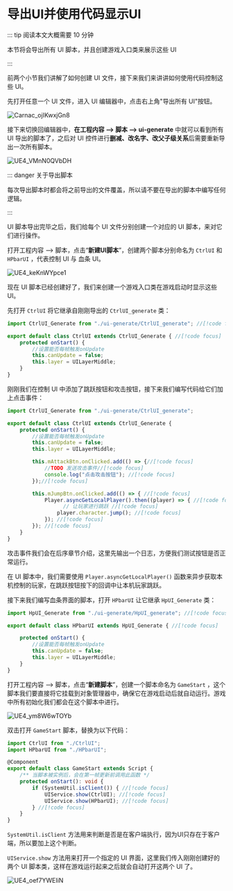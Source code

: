 # 导出UI并使用代码显示UI

::: tip 阅读本文大概需要 10 分钟

本节将会导出所有 UI 脚本，并且创建游戏入口类来展示这些 UI

:::

前两个小节我们讲解了如何创建 UI 文件，接下来我们来讲讲如何使用代码控制这些 UI。

先打开任意一个 UI 文件，进入 UI 编辑器中，点击右上角"导出所有 UI"按钮。

![Carnac_ojIKwxjGn8](https://arkimg.ark.online/Carnac_ojIKwxjGn8.webp)

接下来切换回编辑器中，**在工程内容 --> 脚本 --> ui-generate** 中就可以看到所有 UI 导出的脚本了，之后对 UI 控件进行**删减、改名字、改父子级关系**后需要重新导出一次所有脚本。

![UE4_VMnN0QVbDH](https://arkimg.ark.online/UE4_VMnN0QVbDH.webp)

::: danger 关于导出脚本

每次导出脚本时都会将之前导出的文件覆盖，所以请不要在导出的脚本中编写任何逻辑。

:::

UI 脚本导出完毕之后，我们给每个 UI 文件分别创建一个对应的 UI 脚本，来对它们进行操作。

打开工程内容 --> 脚本，点击“**新建UI脚本**”，创建两个脚本分别命名为 `CtrlUI` 和 `HPbarUI` ，代表控制 UI 与 血条 UI。

![UE4_keKnWYpce1](https://arkimg.ark.online/UE4_keKnWYpce1.webp)

现在 UI 脚本已经创建好了，我们来创建一个游戏入口类在游戏启动时显示这些 UI。

先打开 `CtrlUI` 将它继承自刚刚导出的 `CtrlUI_generate` 类：

```typescript
import CtrlUI_Generate from "./ui-generate/CtrlUI_generate"; //[!code focus]

export default class CtrlUI extends CtrlUI_Generate { //[!code focus]
	protected onStart() {
		//设置能否每帧触发onUpdate
		this.canUpdate = false;
		this.layer = UILayerMiddle;
	}
}
```

刚刚我们在控制 UI 中添加了跳跃按钮和攻击按钮，接下来我们编写代码给它们加上点击事件：

```typescript
import CtrlUI_Generate from "./ui-generate/CtrlUI_generate";

export default class CtrlUI extends CtrlUI_Generate {
	protected onStart() {
		//设置能否每帧触发onUpdate
		this.canUpdate = false;
		this.layer = UILayerMiddle;

		this.mAttackBtn.onClicked.add(() => {//[!code focus]
			//TODO 发送攻击事件//[!code focus]
			console.log("点击攻击按钮"); //[!code focus]
		});//[!code focus]

		this.mJumpBtn.onClicked.add(() => { //[!code focus]
			Player.asyncGetLocalPlayer().then((player) => { //[!code focus]
                  // 让玩家进行跳跃 //[!code focus]
				player.character.jump(); //[!code focus]
			}); //[!code focus]
		}); //[!code focus]
	}
}
```

攻击事件我们会在后序章节介绍，这里先输出一个日志，方便我们测试按钮是否正常运行。

在 UI 脚本中，我们需要使用 `Player.asyncGetLocalPlayer()` 函数来异步获取本机控制的玩家，在跳跃按钮按下的回调中让本机玩家跳跃。

接下来我们编写血条界面的脚本，打开 `HPbarUI` 让它继承 `HpUI_Generate` 类：

```typescript
import HpUI_Generate from "./ui-generate/HpUI_generate"; //[!code focus]

export default class HPbarUI extends HpUI_Generate { //[!code focus]

	protected onStart() {
		//设置能否每帧触发onUpdate
		this.canUpdate = false;
		this.layer = UILayerMiddle;
	}
}
```



打开工程内容 --> 脚本，点击“**新建脚本**”，创建一个脚本命名为 `GameStart` ，这个脚本我们要直接将它挂载到对象管理器中，确保它在游戏启动后就自动运行。游戏中所有初始化我们都会在这个脚本中进行。

![UE4_ym8W6wTOYb](https://arkimg.ark.online/UE4_ym8W6wTOYb.webp)

双击打开  `GameStart` 脚本，替换为以下代码：

```typescript
import CtrlUI from "./CtrlUI";
import HPbarUI from "./HPbarUI";

@Component
export default class GameStart extends Script {
    /** 当脚本被实例后，会在第一帧更新前调用此函数 */
    protected onStart(): void {
        if (SystemUtil.isClient()) { //[!code focus]
            UIService.show(CtrlUI); //[!code focus]
            UIService.show(HPbarUI); //[!code focus]
        } //[!code focus]
    }
}
```

`SystemUtil.isClient`  方法用来判断是否是在客户端执行，因为UI只存在于客户端，所以要加上这个判断。

`UIService.show` 方法用来打开一个指定的 UI 界面，这里我们传入刚刚创建好的两个 UI 脚本类，这样在游戏运行起来之后就会自动打开这两个 UI 了。

![UE4_oef7YWEIiN](https://arkimg.ark.online/UE4_oef7YWEIiN.jpg)